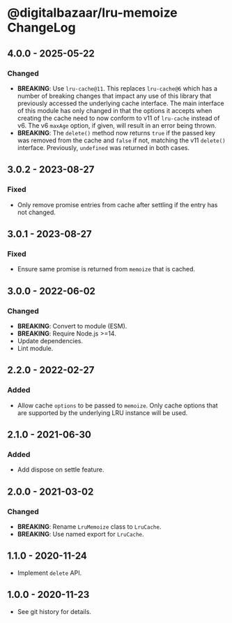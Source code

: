 # @digitalbazaar/lru-memoize ChangeLog

## 4.0.0 - 2025-05-22

### Changed
- **BREAKING**: Use `lru-cache@11`. This replaces `lru-cache@6` which has a
  number of breaking changes that impact any use of this library that
  previously accessed the underlying cache interface. The main interface
  of this module has only changed in that the options it accepts when
  creating the cache need to now conform to v11 of `lru-cache` instead of
  v6. The v6 `maxAge` option, if given, will result in an error being thrown.
- **BREAKING**: The `delete()` method now returns `true` if the passed key was
  removed from the cache and `false` if not, matching the v11 `delete()`
  interface. Previously, `undefined` was returned in both cases.

## 3.0.2 - 2023-08-27

### Fixed
- Only remove promise entries from cache after settling if the entry has not
  changed.

## 3.0.1 - 2023-08-27

### Fixed
- Ensure same promise is returned from `memoize` that is cached.

## 3.0.0 - 2022-06-02

### Changed
- **BREAKING**: Convert to module (ESM).
- **BREAKING**: Require Node.js >=14.
- Update dependencies.
- Lint module.

## 2.2.0 - 2022-02-27

### Added
- Allow cache `options` to be passed to `memoize`. Only cache options
  that are supported by the underlying LRU instance will be used.

## 2.1.0 - 2021-06-30

### Added
- Add dispose on settle feature.

## 2.0.0 - 2021-03-02

### Changed
- **BREAKING**: Rename `LruMemoize` class to `LruCache`.
- **BREAKING**: Use named export for `LruCache`.

## 1.1.0 - 2020-11-24

- Implement `delete` API.

## 1.0.0 - 2020-11-23

- See git history for details.
